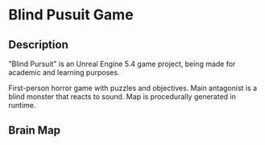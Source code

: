 # Blind Pusuit Game

## Description

"Blind Pursuit" is an Unreal Engine 5.4 game project, being made for academic and learning purposes.

First-person horror game with puzzles and objectives. Main antagonist is a blind monster that reacts to sound. Map is procedurally generated in runtime.

## Brain Map

[](https://mm.tt/app/map/3467205813?t=91yGgdAET2)


